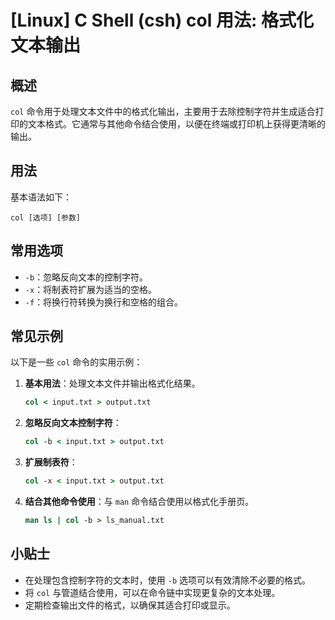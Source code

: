 # [Linux] C Shell (csh) col 用法: 格式化文本输出

## 概述
`col` 命令用于处理文本文件中的格式化输出，主要用于去除控制字符并生成适合打印的文本格式。它通常与其他命令结合使用，以便在终端或打印机上获得更清晰的输出。

## 用法
基本语法如下：
```
col [选项] [参数]
```

## 常用选项
- `-b`：忽略反向文本的控制字符。
- `-x`：将制表符扩展为适当的空格。
- `-f`：将换行符转换为换行和空格的组合。

## 常见示例
以下是一些 `col` 命令的实用示例：

1. **基本用法**：处理文本文件并输出格式化结果。
   ```csh
   col < input.txt > output.txt
   ```

2. **忽略反向文本控制字符**：
   ```csh
   col -b < input.txt > output.txt
   ```

3. **扩展制表符**：
   ```csh
   col -x < input.txt > output.txt
   ```

4. **结合其他命令使用**：与 `man` 命令结合使用以格式化手册页。
   ```csh
   man ls | col -b > ls_manual.txt
   ```

## 小贴士
- 在处理包含控制字符的文本时，使用 `-b` 选项可以有效清除不必要的格式。
- 将 `col` 与管道结合使用，可以在命令链中实现更复杂的文本处理。
- 定期检查输出文件的格式，以确保其适合打印或显示。
